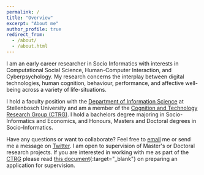 ```yaml
---
permalink: /
title: "Overview"
excerpt: "About me"
author_profile: true
redirect_from: 
  - /about/
  - /about.html
---
```


I am an early career researcher in Socio Informatics with interests in Computational Social Science, Human-Computer Interaction, and Cyberpsychology. My research concerns the interplay between digital technologies, human cognition, behaviour, performance, and affective well-being across a variety of life-situations.

I hold a faculty position with the  [Department of Information Science](http://suinformatics.com) at Stellenbosch University and am a member of the [Cognition and Technology Research Group (CTRG)](http://suinformatics.com/ctrg). I hold a bachelors degree majoring in Socio-Informatics and Economics, and Honours, Masters and Doctoral degrees in Socio-Informatics. 

Have any questions or want to collaborate? Feel free to [email](mailto:dougaparry@sun.ac.za) me or send me a message on [Twitter](https://twitter.com/dougaparry). I am open to supervision of Master's or Doctoral research projects. If you are interested in working with me as part of the [CTRG](http://suinformatics.com/ctrg) please read [this document](https://dougaparry.com/files/supervision.pdf){:target="_blank"} on preparing an application for supervision.



